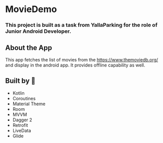 # MovieDemo

### This project is built as a task from YallaParking for the role of Junior Android Developer.

## About the App
This app fetches the list of movies from the https://www.themoviedb.org/ and display in the android app. It provides offline capability as well.

## Built by :hammer:
* Kotlin
* Coroutines
* Material Theme
* Room
* MVVM
* Dagger 2
* Retrofit
* LiveData
* Glide



